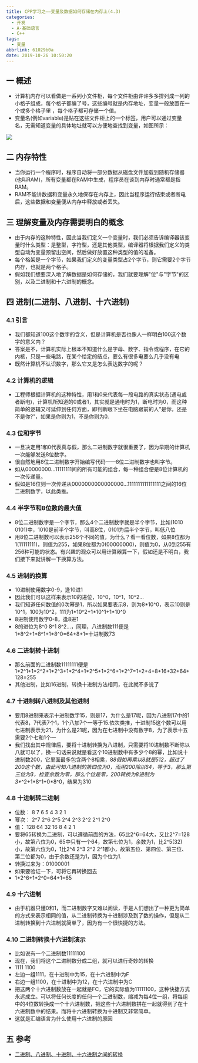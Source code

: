 ```yaml
---
title: CPP学习之——变量及数据如何存储在内存上(4.3)
categories:
  - 开发
  - A-基础语言
  - C++
tags:
  - 变量
abbrlink: 61029b0a
date: 2019-10-26 10:50:20
---
```

## 一 概述
* 计算机内存可以看做是一系列小文件柜，每个文件柜由许许多多排列成一列的小格子组成，每个格子都编了号，这些编号就是内存地址，变量一般放置在一个或多个格子里 ，每个格子都可存储一个值。
* 变量名(例如variable)是贴在这些文件柜上的一个标签，用户可以通过变量名，无需知道变量的具体地址就可以方便地查找到变量，如图所示：  

![][1]  

<!--more-->


## 二 内存特性
* 当你运行一个程序时，程序自动将一部分数据从磁盘文件加载到随机存储器(也叫RAM)，所有变量都在RAM中生成，程序员在谈到内存时通常都是指RAM。
* RAM不能讲数据和变量永久地保存在内存上，因此当程序运行结束或者断电后，这些数据和变量便从内存中释放或者丢失。


## 三 理解变量及内存需要明白的概念
* 由于内存的这种特性，因此当我们定义一个变量时，我们必须告诉编译器该变量时什么类型：是整型，字符型，还是其他类型，编译器将根据我们定义的类型自动为变量预留出空间，然后做好放置这种类型的值的准备。
* 每个格架是一个字节，如果我们定义的变量类型占2个字节，则它需要2个字节内存，也就是两个格子。
* 假如我们想要深入地了解数据是如何存储的，我们就要理解"位"与"字节"的区别，以及二进制和十六进制的概念。


## 四 进制(二进制、八进制、十六进制)

### 4.1 引言
* 我们都知道100这个数字的含义，但是计算机是否也像人一样明白100这个数字的意义内？
* 答案是不，计算机实际上根本不知道什么是字母、数字、指令或程序，在它的内核，只是一些电路，在某个给定的结点，要么有很多电要么几乎没有电
* 既然计算机不认识数字，那么它又是怎么表达数字的呢？

### 4.2 计算机的逻辑
* 工程师根据计算机的这种特性，用1和0来代表每一段电路的真实状态(通电或者断电)，计算机所知道的0或者1，其实就是通电时为1，断电时为0，而这种简单的逻辑又可延伸到任何方面，即判断眼下坐在电脑跟前的人"是你，还是不是你?"，如果是你则为1，不是你则为0. 

### 4.3 位和字节
* 一旦决定用1和0代表真与假，那么二进制数字就很重要了，因为早期的计算机一次能够发送8位数字。
* 很自然地用8位二进制数字开始编写代码——8位二进制数字也叫字节。
* 如从00000000...11111111间的所有可能的组合，每一种组合便是8位计算机的一次传递量。
* 假如是16位则一次传递从0000000000000000...1111111111111111之间的16位二进制数字，以此类推。

### 4.4 半字节和8位数的最大值
* 8位二进制数字是一个字节，那么4个二进制数字就是半个字节，比如(1010 0101)中，1010是前半个字节，叫高8位，0101为后半个字节，叫低八位
* 用8位二进制数可以表示256个不同的值，为什么？看一看位数，如果8位都为1(11111111)，则值为255，如果8位都为0(00000000)，则值为0，从0到255有256种可能的状态。有兴趣的观众可以用计算器算一下，假如还是不明白，我们接下来就讲解一下换算方法。

### 4.5 进制的换算

* 10进制使用数字0-9，逢10进1
* 因此我们可以这样来表示10的进位，10^0，10^1，10^2...
* 我们知道任何数值的0次幂是1，所以如果要表示8，则为8*10^0，表示10则是10^1，100为10^2，111为1\*10^2+1\*10^1+1\*10^0
* 8进制使用数字0-8，逢8进1
* 8的进位为8^0 8^1 8^2...，同理，八进制数111便是1\*8^2+1\*8^1+1\*8^0=64+8+1=十进制数73

### 4.6 二进制转十进制

* 那么前面的二进制数11111111便是1\*2^1+1\*2^2+1\*2^3+1\*2^4+1\*2^5+1\*2^6+1\*2^7=1+2+4+8+16+32+64+128=255
* 其他进制，比如16进制，转换十进制方法相同，在此就不多说了

### 4.7 十进制转八进制及其他进制

* 要用8进制来表示十进制数字15，则是17，为什么是17呢，因为八进制17中的1代表8，7代表7个1，1个八加7个一等于15.依次类推，十进制15这个数可以用七进制表示为21，为什么是21呢，因为在七进制中没有数字8，为了表示十五需要2个七和1个一
* 我们找出其中规律后，要将十进制转换为八进制，只需要将10进制数不断除以八就可以了，换一句话来说就是看这个10进制数中有多少个8的幂，比如说十进制数200，它里面最多包含两个8相乘，8*8假如再乘以8就是512，超过了200这个数，由此可知八进制的第四位为0，而用200除以64，等于3，那么第三位为3，检查余数为零，那么个位是零，200转换为8进制为3\**^2+1\*8^1+0\*8^0，结果为310

### 4.8 十进制转二进制

* 位数：	8		7		6		5		4		3		2		1
* 幂次：   2^7   2^6    2^5    2^4   2^3    2^2    2^1    2^0
* 值：       128   64      32      16      8         4        2         1
* 要将65转换为二进制，可以遵循前面的方法，65比2^6=64大，又比2^7=128小，故第八位为0，65中只有一个64，故第七位为1，余数为1，比2^5(32)小，故第六位为0，1比2^4 2^3 2^2 2^1都小，故第五位、第四位、第三位、第二位都为0，由于余数还是为1，因为个位为1.
* 转换过来为：01000001
* 如果要验证一下，可将它再转换回去
* 1\*2^6+1\*2^0=64+1=65

### 4.9 十六进制

* 由于机器只懂0和1，而二进制数字又难以阅读，于是人们想出了一种更为简单的方式来表示相同的值，从二进制转换为十进制涉及到了数的操作，但是从二进制转换到十六进制就简单了，因为有一个很快捷的方法。

### 4.10 二进制转换十六进制演示

* 比如说有一个二进制数11111100
* 现在，我们将这个二进制数分成二组，就可以进行奇妙的转换
* 1111   1100
* 左边一组1111，在十进制中为15，在十六进制中为F
* 右边一组1100，在十进制中为12，在十六进制中为C
* 把这两个十六进制数放在一起就是FC，它的实际值为11111100，这种快捷方式永远成立。可以将任何长度的任何一个二进制数，缩减为每4位一组，将每组中的4位数转换成一个十六进制数，把这些十六进制数拼在一起就得到了在十六进制数中的结果。而将十六进制转换为十进制又非常简单。
* 这就是汇编语言为什么使用十六进制的原因



## 五 参考

* [二进制、八进制、十进制、十六进制之间的转换][2]









[1]:https://jsd.onmicrosoft.cn/gh/PGzxc/CDN/blog-image/cpp-chapter4-variable.png
[2]:https://jingyan.baidu.com/article/495ba84109665338b30ede98.html